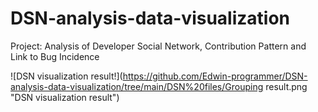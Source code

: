 # DSN-analysis-data-visualization
Project: Analysis of Developer Social Network, Contribution Pattern and Link to Bug Incidence



![DSN visualization result!](https://github.com/Edwin-programmer/DSN-analysis-data-visualization/tree/main/DSN%20files/Grouping result.png "DSN visualization result")
